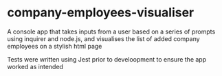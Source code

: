 # company-employees-visualiser
A console app that takes inputs from a user based on a series of prompts using inquirer and node.js, and visualises the list of added company employees on a stylish html page

Tests were written using Jest prior to develoopment to ensure the app worked as intended
